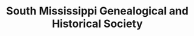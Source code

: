 ---
layout: repo
title: "South Mississippi Genealogical and Historical Society"
id: 23869
permalink: repos/23869/
---